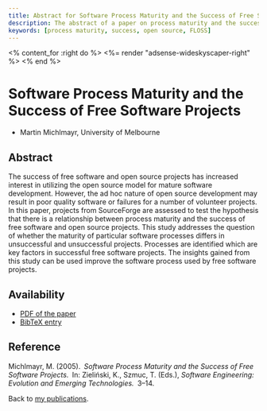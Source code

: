```yaml
---
title: Abstract for Software Process Maturity and the Success of Free Software Projects
description: The abstract of a paper on process maturity and the success of free software projects
keywords: [process maturity, success, open source, FLOSS]
---
```


<% content_for :right do %>
<%= render "adsense-wideskyscaper-right" %>
<% end %>

<h1>Software Process Maturity and the Success of Free Software Projects</h1>

<ul class = "author">
<li><span class = "author">Martin Michlmayr,</span>
    <span class = "affiliation">University of Melbourne</span></li>
</ul>

<h2>Abstract</h2>

The success of free software and open source projects has
increased interest in utilizing the open source model for mature
software development.  However, the ad hoc nature of open source
development may result in poor quality software or failures for
a number of volunteer projects.  In this paper, projects from
SourceForge are assessed to test the hypothesis that there is a
relationship between process maturity and the success of free
software and open source projects.  This study addresses the
question of whether the maturity of particular software
processes differs in unsuccessful and unsuccessful projects.
Processes are identified which are key factors in successful
free software projects.  The insights gained from this study can
be used improve the software process used by free software
projects.

<h2>Availability</h2>

<ul>

<li><a href = "../michlmayr-process_maturity_success.pdf">PDF of the paper</a></li>

<li><a href = "../michlmayr-process_maturity_success.bib">BibTeX entry</a></li>

</ul>

<h2>Reference</h2>

Michlmayr, M. (2005).&ensp;<i>Software Process Maturity and the Success of
Free Software Projects.</i>&ensp;In: Zieliński, K., Szmuc, T. (Eds.),
<i>Software Engineering: Evolution and Emerging Technologies.</i>&ensp;3&ndash;14.

Back to <a href = "..">my publications</a>.

